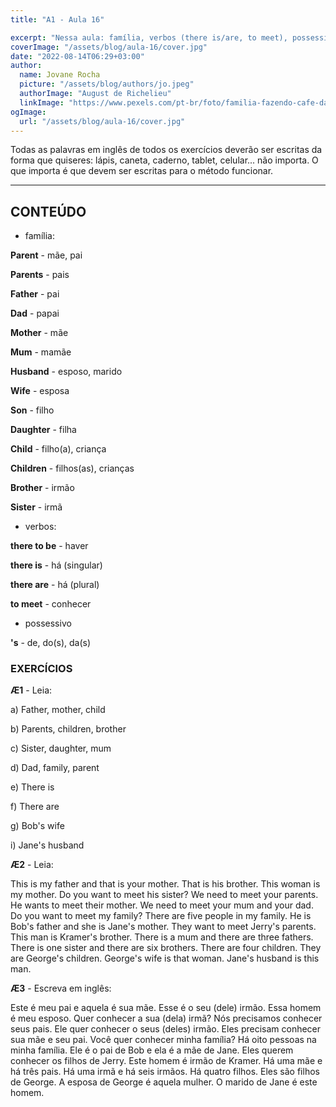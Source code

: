 ```yaml
---
title: "A1 - Aula 16"

excerpt: "Nessa aula: família, verbos (there is/are, to meet), possessivo ('s)."
coverImage: "/assets/blog/aula-16/cover.jpg"
date: "2022-08-14T06:29+03:00"
author:
  name: Jovane Rocha
  picture: "/assets/blog/authors/jo.jpeg"
  authorImage: "August de Richelieu"
  linkImage: "https://www.pexels.com/pt-br/foto/familia-fazendo-cafe-da-manha-na-cozinha-4259140/"
ogImage:
  url: "/assets/blog/aula-16/cover.jpg"
---
```


Todas as palavras em inglês de todos os exercícios deverão ser escritas da forma que quiseres:
lápis, caneta, caderno, tablet, celular... não importa. O que importa é
que devem ser escritas para o método funcionar.

---

## CONTEÚDO

- família:

**Parent** - mãe, pai

**Parents** - pais

**Father** - pai

**Dad** - papai

**Mother** - mãe

**Mum** - mamãe

**Husband** - esposo, marido

**Wife** - esposa

**Son** - filho

**Daughter** - filha

**Child** - filho(a), criança

**Children** - filhos(as), crianças

**Brother** - irmão

**Sister** - irmã

- verbos:

**there to be** - haver

**there is** - há (singular)

**there are** - há (plural)

**to meet** - conhecer

- possessivo

**'s** - de, do(s), da(s)

### EXERCÍCIOS

**Æ1** - Leia:

a) Father, mother, child

b) Parents, children, brother

c) Sister, daughter, mum

d) Dad, family, parent

e) There is

f) There are

g) Bob's wife

i) Jane's husband

**Æ2** - Leia:

This is my father and that is your mother. That is his brother.
This woman is my mother. Do you want to meet his sister? We
need to meet your parents. He wants to meet their mother. We need to meet your mum and
your dad. Do you want to meet my family? There are five people in my family. He is Bob's father and she is Jane's mother. They want to meet Jerry's parents. This man is Kramer's brother. There is a mum and there are three fathers. There is one sister and there are six brothers.
There are four children. They are George's children. George's wife is that woman. Jane's husband is this man.

**Æ3** - Escreva em inglês:

Este é meu pai e aquela é sua mãe. Esse é o seu (dele) irmão.
Essa homem é meu esposo. Quer conhecer a sua (dela) irmã? Nós
precisamos conhecer seus pais. Ele quer conhecer o seus (deles) irmão. Eles precisam conhecer sua mãe e seu pai. Você quer conhecer minha família? Há oito pessoas na minha família. Ele é o pai de Bob e ela é a mãe de Jane. Eles querem conhecer os filhos de Jerry. Este homem é irmão de Kramer. Há uma mãe e há três pais. Há uma irmã e há seis irmãos.
Há quatro filhos. Eles são filhos de George. A esposa de George é aquela mulher. O marido de Jane é este homem.

